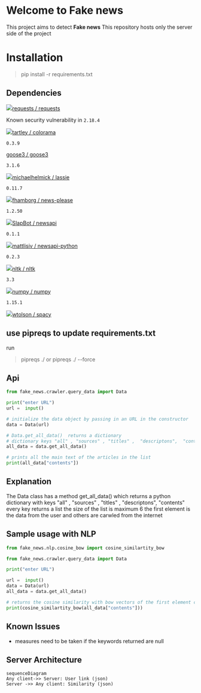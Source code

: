 # Welcome to Fake news 

This project aims to detect **Fake news**
This repository hosts only the server side of the project


# Installation

> pip install -r requirements.txt

## Dependencies

[![](https://avatars1.githubusercontent.com/u/2805331?s=20&v=4)](https://github.com/requests)[requests /  requests](https://github.com/requests/requests)

Known security vulnerability in `2.18.4`

[![](https://avatars1.githubusercontent.com/u/137979?s=20&v=4)](https://github.com/tartley)[tartley /  colorama](https://github.com/tartley/colorama)

`0.3.9`

[](https://github.com/goose3)[goose3 /  goose3](https://github.com/goose3/goose3)

`3.1.6`

[![](https://avatars1.githubusercontent.com/u/352270?s=20&v=4)](https://github.com/michaelhelmick)[michaelhelmick /  lassie](https://github.com/michaelhelmick/lassie)

`0.11.7`

[![](https://avatars1.githubusercontent.com/u/18700166?s=20&v=4)](https://github.com/fhamborg)[fhamborg /  news-please](https://github.com/fhamborg/news-please)

`1.2.50`

[![](https://avatars2.githubusercontent.com/u/16611468?s=20&v=4)](https://github.com/SlapBot)[SlapBot /  newsapi](https://github.com/SlapBot/newsapi)

`0.1.1`

[![](https://avatars3.githubusercontent.com/u/7389877?s=20&v=4)](https://github.com/mattlisiv)[mattlisiv /  newsapi-python](https://github.com/mattlisiv/newsapi-python)

`0.2.3`

[![](https://avatars0.githubusercontent.com/u/124114?s=20&v=4)](https://github.com/nltk)[nltk /  nltk](https://github.com/nltk/nltk)

`3.3`

[![](https://avatars3.githubusercontent.com/u/288276?s=20&v=4)](https://github.com/numpy)[numpy /  numpy](https://github.com/numpy/numpy)

`1.15.1`

[![](https://avatars0.githubusercontent.com/u/544858?s=20&v=4)](https://github.com/wtolson)[wtolson /  spacy](https://github.com/wtolson/spacy)

## use pipreqs to update requirements.txt
run
> pipreqs ./  or pipreqs  ./ --force


## Api 

```python
from fake_news.crawler.query_data import Data

print("enter URL")
url =  input()

# initialize the data object by passing in an URL in the constructor
data = Data(url)

# Data.get_all_data()  returns a dictionary
# dictionary keys "all" , "sources" , "titles" ,  "descriptons",  "contents"
all_data = data.get_all_data()

# prints all the main text of the articles in the list
print(all_data["contents"])

```

## Explanation

The Data class has a method get_all_data()
which returns a python dictionary with keys "all" , "sources" , "titles" ,  "descriptons",  "contents"
every key returns a list 
the size of the list is maximum 6 
the first element is the data from the user and others are carwled from the internet

## Sample usage with NLP

```python
from fake_news.nlp.cosine_bow import cosine_similartity_bow

from fake_news.crawler.query_data import Data

print("enter URL")

url =  input()
data = Data(url)
all_data = data.get_all_data()

# returns the cosine similarity with bow vectors of the first element compared to all
print(cosine_similartity_bow(all_data["contents"]))
```


## Known Issues 

- measures need to be taken if the keywords returned are null

## Server Architecture

```mermaid
sequenceDiagram
Any client->> Server: User link (json) 
Server ->> Any client: Similarity (json)


```
